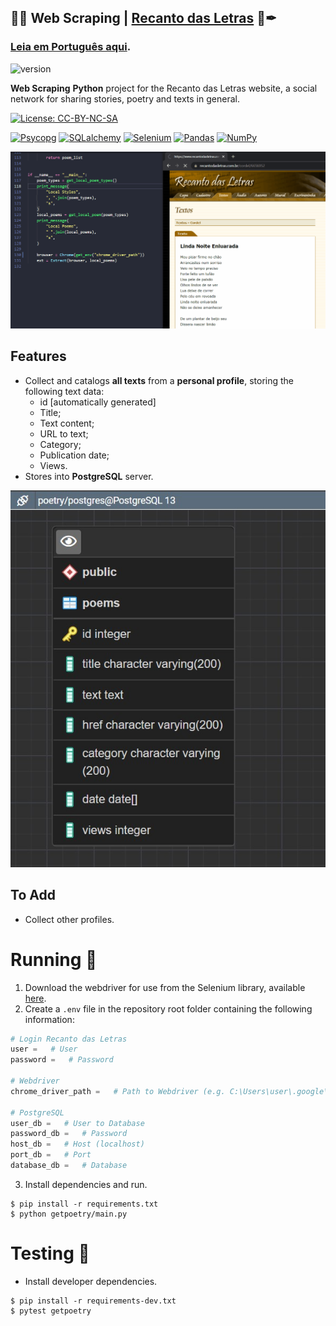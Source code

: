 ## 🤖🧰 Web Scraping | [Recanto das Letras](https://www.recantodasletras.com.br/) 📓✒
### [Leia em Português aqui](README.md).
![version](https://img.shields.io/badge/relise-v1.0.0-important)

**Web Scraping** **Python** project for the Recanto das Letras website, a social network for sharing stories, poetry and texts in general.

[![License: CC-BY-NC-SA](https://mirrors.creativecommons.org/presskit/buttons/88x31/svg/by-nc-sa.svg)](https://creativecommons.org/licenses/by-nc-sa/4.0/legalcode)

[![Psycopg](https://img.shields.io/badge/lib-Psycopg-yellowgreen)](https://www.psycopg.org/) [![SQLalchemy](https://img.shields.io/badge/lib-SQLalchemy-darkred)](https://www.sqlalchemy.org/) [![Selenium](https://img.shields.io/badge/lib-Selenium-darkgreen)](https://www.selenium.dev/documentation/en/selenium_installation/installing_selenium_libraries/) [![Pandas](https://img.shields.io/badge/lib-Pandas-white)](https://pandas.pydata.org/) [![NumPy](https://img.shields.io/badge/lib-NumPy-darkblue)](https://numpy.org/)

![WebScraping](images/web_scraping.gif)

## Features

 - Collect and catalogs **all texts** from a **personal profile**, storing the following text data:
   - id [automatically generated]
   - Title;
   - Text content;
   - URL to text;
   - Category;
   - Publication date;
   - Views.
 - Stores into **PostgreSQL** server.

![postgres](images/postgreSQL.jpg)

## To Add

 - Collect other profiles.

# Running 🏁

 1. Download the webdriver for use from the Selenium library, available [here](https://chromedriver.chromium.org/downloads).
 2. Create a `.env` file in the repository root folder containing the following information:

```python
# Login Recanto das Letras
user =   # User
password =   # Password

# Webdriver
chrome_driver_path =   # Path to Webdriver (e.g. C:\Users\user\.google\chromedriver.exe)

# PostgreSQL
user_db =   # User to Database
password_db =   # Password
host_db =   # Host (localhost)
port_db =   # Port
database_db =   # Database
```
 3. Install dependencies and run.

```
$ pip install -r requirements.txt
$ python getpoetry/main.py
```

# Testing 🚧

- Install developer dependencies.

```
$ pip install -r requirements-dev.txt
$ pytest getpoetry
```
